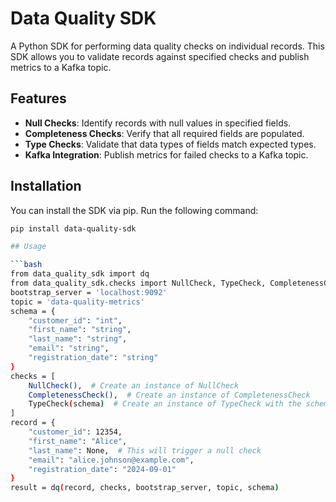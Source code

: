 # Data Quality SDK

A Python SDK for performing data quality checks on individual records. This SDK allows you to validate records against specified checks and publish metrics to a Kafka topic.

## Features

- **Null Checks**: Identify records with null values in specified fields.
- **Completeness Checks**: Verify that all required fields are populated.
- **Type Checks**: Validate that data types of fields match expected types.
- **Kafka Integration**: Publish metrics for failed checks to a Kafka topic.

## Installation

You can install the SDK via pip. Run the following command:

```bash
pip install data-quality-sdk

## Usage 

```bash
from data_quality_sdk import dq
from data_quality_sdk.checks import NullCheck, TypeCheck, CompletenessCheck
bootstrap_server = 'localhost:9092'
topic = 'data-quality-metrics' 
schema = {
    "customer_id": "int",
    "first_name": "string",
    "last_name": "string",
    "email": "string",
    "registration_date": "string"
}
checks = [
    NullCheck(),  # Create an instance of NullCheck
    CompletenessCheck(),  # Create an instance of CompletenessCheck
    TypeCheck(schema)  # Create an instance of TypeCheck with the schema
]
record = {
    "customer_id": 12354,
    "first_name": "Alice",
    "last_name": None,  # This will trigger a null check
    "email": "alice.johnson@example.com",
    "registration_date": "2024-09-01"
}
result = dq(record, checks, bootstrap_server, topic, schema)
